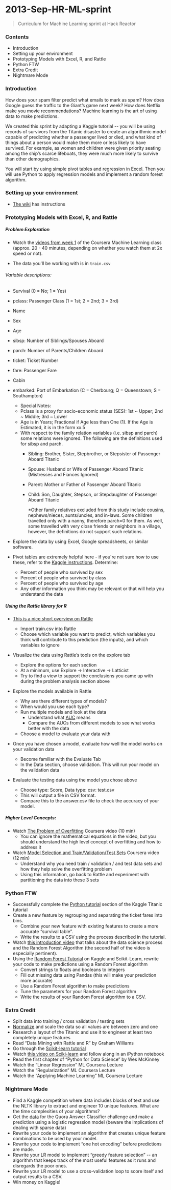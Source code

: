 2013-Sep-HR-ML-sprint
=====================
> Curriculum for Machine Learning sprint at Hack Reactor

### Contents
* Introduction
* Setting up your environment
* Prototyping Models with Excel, R, and Rattle
* Python FTW
* Extra Credit
* Nightmare Mode

### Introduction
How does your spam filter predict what emails to mark as spam? How does Google guess the traffic to the Giant’s game next week? How does Netflix make you movie recommendations? Machine learning is the art of using data to make predictions.

We created this sprint by adapting a Kaggle tutorial -- you will be using records of survivors from the Titanic disaster to create an algorithmic model capable of predicting whether a passenger lived or died, and what kind of things about a person would make them more or less likely to have survived. For example, as women and children were given priority seating among the ship’s scarce lifeboats, they were much more likely to survive than other demographics.

You will start by using simple pivot tables and regression in Excel. Then you will use Python to apply regression models and implement a random forest algorithm.

### Setting up your environment
* [The wiki](https://github.com/palimpsests/2013-Sep-HR-ML-sprint/wiki/Setting-up-your-dev-environment) has instructions

### Prototyping Models with Excel, R, and Rattle

##### Problem Exploration
* Watch the [videos from week 1](https://class.coursera.org/ml-003/lecture/index) of the Coursera Machine Learning class (approx. 20 - 40 minutes, depending on whether you watch them at 2x speed or not).

* The data you'll be working with is in ```train.csv```

###### Variable descriptions:

* Survival (0 = No; 1 = Yes)
* pclass: Passenger Class (1 = 1st; 2 = 2nd; 3 = 3rd)
* Name
* Sex
* Age
* sibsp: Number of Siblings/Spouses Aboard
* parch: Number of Parents/Children Aboard
* ticket: Ticket Number
* fare: Passenger Fare
* Cabin
* embarked: Port of Embarkation (C = Cherbourg; Q = Queenstown; S = Southampton)
  * Special Notes:
  * Pclass is a proxy for socio-economic status (SES): 1st ~ Upper; 2nd ~ Middle; 3rd ~ Lower
  * Age is in Years; Fractional if Age less than One (1).  If the Age is Estimated, it is in the form xx.5
  * With respect to the family relation variables (i.e. sibsp and parch) some relations were ignored.  The following are the definitions used for sibsp and parch.
    * Sibling:  Brother, Sister, Stepbrother, or Stepsister of Passenger Aboard Titanic
    * Spouse:   Husband or Wife of Passenger Aboard Titanic (Mistresses and Fiances Ignored)
    * Parent:   Mother or Father of Passenger Aboard Titanic
    * Child:    Son, Daughter, Stepson, or Stepdaughter of Passenger Aboard Titanic

      *Other family relatives excluded from this study include cousins, nephews/nieces, aunts/uncles, and in-laws. Some children travelled only with a nanny, therefore parch=0 for them.  As well, some travelled with very close friends or neighbors in a village, however, the definitions do not support such relations.

* Explore the data by using Excel, Google spreadsheets, or similar software.
* Pivot tables are extremely helpful here - if you're not sure how to use these, refer to the [Kaggle instructions](http://www.kaggle.com/c/titanic-gettingStarted/details/getting-started-with-excel). Determine:
  * Percent of people who survived by sex
  * Percent of people who survived by class
  * Percent of people who survived by age
  * Any other information you think may be relevant or that will help you understand the data

##### Using the Rattle library for R
* [This is a nice short overview on Rattle](http://onepager.togaware.com/StartO.pdf)
  * Import train.csv into Rattle
  * Choose which variable you want to predict, which variables you think will contribute to this prediction (the inputs), and which variables to ignore
* Visualize the data using Rattle’s tools on the explore tab
  * Explore the options for each section
  * At a minimum,  use Explore → Interactive → Latticist
  * Try to find a view to support the conclusions you came up with during the problem analysis section above
* Explore the models available in Rattle
  * Why are there different types of models?
  * When would you use each type?
  * Run multiple models and look at the data
    * Understand what [AUC](http://en.wikipedia.org/wiki/Receiver_operating_characteristic#Area_under_the_curve) means
    * Compare the AUCs from different models to see what works better with the data
  * Choose a model to evaluate your data with
* Once you have chosen a model, evaluate how well the model works on your validation data
  * Become familiar with the Evaluate Tab
  * In the Data section, choose validation.  This will run your model on the validation data

* Evaluate the testing data using the model you chose above
  * Choose type: Score, Data type: csv: test.csv
  * This will output a file in CSV format.
  * Compare this to the answer.csv file to check the accuracy of your model.

##### Higher Level Concepts:

* Watch [The Problem of Overfitting](https://class.coursera.org/ml-003/lecture/39) Coursera video (10 min)
  * You can ignore the mathematical equations in the video, but you should understand the high level concept of overfitting and how to address it
* Watch [Model Selection and Train/Validation/Test Sets](https://class.coursera.org/ml-003/lecture/61) Coursera video (12 min)
  * Understand why you need train / validation / and test data sets and how they help solve the overfitting problem
  * Using this information, go back to Rattle and experiment with partitioning the data into these 3 sets

### Python FTW

* Successfully complete the [Python tutorial](http://www.kaggle.com/c/titanic-gettingStarted/details/getting-started-with-python) section of the Kaggle Titanic tutorial
* Create a new feature by regrouping and separating the ticket fares into bins.
  * Combine your new feature with existing features to create a more accurate “survival table”.
  * Write the results to a CSV using the process described in the tutorial.
* Watch [this introduction video](http://www.youtube.com/watch?v=kwt6XEh7U3g) that talks about the data science process and the Random Forest Algorithm (the second half of the video is especially pertinent).
* Using the [Random Forest Tutorial](http://www.kaggle.com/c/titanic-gettingStarted/details/getting-started-with-random-forests) on Kaggle and Scikit-Learn, rewrite your code to make predictions using a Random Forest algorithm
  * Convert strings to floats and booleans to integers
  * Fill out missing data using Pandas (this will make your prediction more accurate)
  * Use a Random Forest algorithm to make predictions
  * Tune the parameters for your Random Forest algorithm
  * Write the results of your Random Forest algorithm to a CSV.

### Extra Credit

* Split data into training / cross validation / testing sets
* [Normalize](http://en.wikipedia.org/wiki/Normalization_%28statistics%29) and scale the data so all values are between zero and one
* Research a layout of the Titanic and use it to engineer at least two completely unique features
* Read “Data Mining with Rattle and R” by Graham Williams
* Go through the [Scikit-learn tutorial](http://scikit-learn.org/stable/tutorial/index.html)
* Watch [this video on Sciki-learn](http://www.youtube.com/watch?v=cHZONQ2-x7I) and follow along in an iPython notebook
* Read the first chapter of “Python for Data Science” by Wes McKinney
* Watch the “Linear Regression” ML Coursera Lecture
* Watch the “Regularization” ML Coursera Lecture
* Watch the “Applying Machine Learning” ML Coursera Lecture

### Nightmare Mode

* Find a Kaggle competition where data includes blocks of text and use the NLTK library to extract and engineer 10 unique features. What are the time complexities of your algorithms?
* Get the [data](http://qsf.cf.quoracdn.net/QuoraAnswerClassifier_testcases.zip) for the Quora Answer Classifier challenge and make a prediction using a logistic regression model (beware the implications of dealing with sparse data)
* Rewrite your code to implement an algorithm that creates unique feature combinations to be used by your model.
* Rewrite your code to implement “one hot encoding” before predictions are made.
* Rewrite your LR model to implement  “greedy feature selection” -- an algorithm that keeps track of the most useful features as it runs and disregards the poor ones.
* Rewrite your LR model to use a cross-validation loop to score itself and output results to a CSV.
* Win money on Kaggle!

